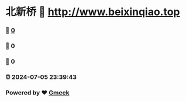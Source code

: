 # 北新桥 :link: http://www.beixinqiao.top 
### :page_facing_up: [0](http://www.beixinqiao.top/tag.html) 
### :speech_balloon: 0 
### :hibiscus: 0 
### :alarm_clock: 2024-07-05 23:39:43 
### Powered by :heart: [Gmeek](https://github.com/Meekdai/Gmeek)
